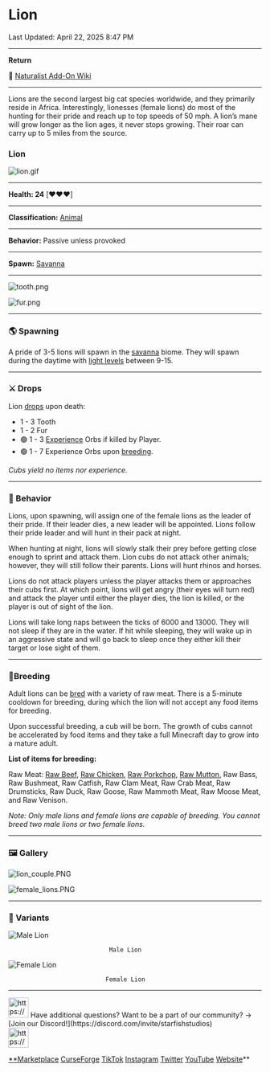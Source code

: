 # Lion

Last Updated: April 22, 2025 8:47 PM

---

**Return**

🐻 [Naturalist Add-On Wiki](https://www.notion.so/1a7a9a61c3f1800c8e32e893d6e7f430?pvs=21)

---

Lions are the second largest big cat species worldwide, and they primarily reside in Africa. Interestingly, lionesses (female lions) do most of the hunting for their pride and reach up to top speeds of 50 mph. A lion’s mane will grow longer as the lion ages, it never stops growing. Their roar can carry up to 5 miles from the source.

<aside>

### **Lion**

![lion.gif](Lion%201dd816019a9f81528f8cd1cae4f783b8/lion.gif)

---

**Health: 24** [♥️♥️♥️]

---

**Classification:** [Animal](https://minecraft.fandom.com/wiki/Animal)

---

**Behavior:** Passive unless provoked

---

**Spawn:** [Savanna](https://minecraft.wiki/w/Savanna)

---

![tooth.png](Lion%201dd816019a9f81528f8cd1cae4f783b8/tooth.png)

![fur.png](Lion%201dd816019a9f81528f8cd1cae4f783b8/fur.png)

</aside>

---

### 🌎 Spawning

A pride of 3-5 lions will spawn in the [savanna](https://minecraft.wiki/w/Savanna) biome. They will spawn during the daytime with [light levels](https://minecraft.fandom.com/wiki/Light) between 9-15.

---

### ⚔️ Drops

Lion [drops](https://minecraft.fandom.com/wiki/Drops) upon death:

- 1 - 3 Tooth
- 1 - 2 Fur
- 🟢 1 - 3 [Experience](https://minecraft.fandom.com/wiki/Experience) Orbs if killed by Player.
- 🟢 1 - 7 Experience Orbs upon [breeding](https://minecraft.fandom.com/wiki/Breeding).

*Cubs yield no items nor experience.* 

---

### 🧠 Behavior

Lions, upon spawning, will assign one of the female lions as the leader of their pride. If their leader dies, a new leader will be appointed. Lions follow their pride leader and will hunt in their pack at night. 

When hunting at night, lions will slowly stalk their prey before getting close enough to sprint and attack them. Lion cubs do not attack other animals; however, they will still follow their parents. Lions will hunt rhinos and horses.

Lions do not attack players unless the player attacks them or approaches their cubs first. At which point, lions will get angry (their eyes will turn red) and attack the player until either the player dies, the lion is killed, or the player is out of sight of the lion.

Lions will take long naps between the ticks of 6000 and 13000. They will not sleep if they are in the water. If hit while sleeping, they will wake up in an aggressive state and will go back to sleep once they either kill their target or lose sight of them.

---

### 🥚Breeding

Adult lions can be [bred](https://minecraft.fandom.com/wiki/Breeding) with a variety of raw meat. There is a 5-minute cooldown for breeding, during which the lion will not accept any food items for breeding.

Upon successful breeding, a cub will be born. The growth of cubs cannot be accelerated by food items and they take a full Minecraft day to grow into a mature adult.

**List of items for breeding:**

Raw Meat: [Raw Beef](https://minecraft.wiki/w/Raw_Beef), [Raw Chicken](https://minecraft.wiki/w/Raw_Chicken), [Raw Porkchop](https://minecraft.wiki/w/Raw_Porkchop), [Raw Mutton](https://minecraft.wiki/w/Raw_Mutton), Raw Bass, Raw Bushmeat, Raw Catfish, Raw Clam Meat, Raw Crab Meat, Raw Drumsticks, Raw Duck, Raw Goose, Raw Mammoth Meat, Raw Moose Meat, and Raw Venison.

*Note: Only male lions and female lions are capable of breeding. You cannot breed two male lions or two female lions.* 

---

### 🖼️ Gallery

![lion_couple.PNG](Lion%201dd816019a9f81528f8cd1cae4f783b8/lion_couple.png)

![female_lions.PNG](Lion%201dd816019a9f81528f8cd1cae4f783b8/female_lions.png)

---

### 🎨 Variants

![                                Male Lion](Lion%201dd816019a9f81528f8cd1cae4f783b8/lion%201.gif)

                                Male Lion

![                               Female Lion](Lion%201dd816019a9f81528f8cd1cae4f783b8/lioness.gif)

                               Female Lion

---

<aside>
<img src="https://www.notion.so/icons/headset_red.svg" alt="https://www.notion.so/icons/headset_red.svg" width="40px" /> Have additional questions? Want to be a part of our community? → [Join our Discord!](https://discord.com/invite/starfishstudios)

</aside>

<aside>
<img src="https://www.notion.so/icons/star_red.svg" alt="https://www.notion.so/icons/star_red.svg" width="40px" />

[**Marketplace](https://www.minecraft.net/en-us/marketplace/creator?name=Starfish%20Studios)      [CurseForge](https://www.curseforge.com/members/starfish_studios/projects)      [TikTok](https://www.tiktok.com/@starfishstudios)      [Instagram](https://www.instagram.com/starfishstudiosinc/)      [Twitter](https://twitter.com/starfishstudios)      [YouTube](https://www.youtube.com/@starfishstudios)      [Website](https://starfish-studios.com/)**

</aside>
